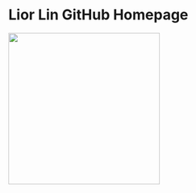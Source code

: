 # Lior Lin GitHub Homepage

<img src="URL_TO_YOUR_IMAGE" align="left" width="300" style="margin-right: 10px;"> 

##
